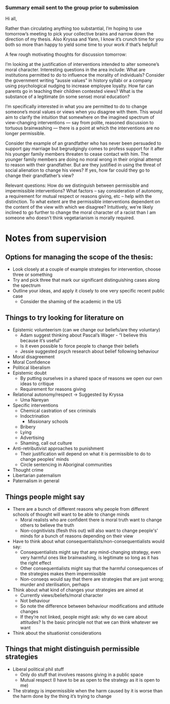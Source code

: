 ﻿### Summary email sent to the group prior to submission

Hi all,

Rather than circulating anything too substantial, I’m hoping to use tomorrow’s meeting to pick your collective brains and narrow down the direction of my thesis. Also Kryssa and Yann, I know it’s crunch time for you both so more than happy to yield some time to your work if that’s helpful!

A few rough motivating thoughts for discussion tomorrow:

I’m looking at the justification of interventions intended to alter someone’s moral character. Interesting questions in the area include: What are institutions permitted to do to influence the morality of individuals? Consider the government writing “aussie values” in history syllabi or a company using psychological nudging to increase employee loyalty. How far can parents go in teaching their children contested views? What is the substance of a legitimate (in some sense) moral education?

I’m specifically interested in what you are permitted to do to change someone’s moral values or views when you disagree with them. This would aim to clarify the intuition that somewhere on the imagined spectrum of view-changing interventions — say from polite, reasoned discussion to tortuous brainwashing — there is a point at which the interventions are no longer permissible.

Consider the example of an grandfather who has never been persuaded to support gay marriage but begrudgingly comes to profess support for it after his younger family members threaten to cease contact with him. The younger family members are doing no moral wrong in their original attempt to reason with their grandfather. But are they justified in using the threat of social alienation to change his views? If yes, how far could they go to change their grandfather’s view?

Relevant questions: How do we distinguish between permissible and impermissible interventions? What factors – say consideration of autonomy, a requirement for mutual respect or reasons giving, etc – help with the distinction. To what extent are the permissible interventions dependent on the content of the view with which we disagree? Intuitively, we're likely inclined to go further to change the moral character of a racist than I am someone who doesn’t think vegetarianism is morally required.

# Notes from supervision

## Options for managing the scope of the thesis:
- Look closely at a couple of example strategies for intervention, choose three or something
- Try and pick three that mark our significant distinguishing cases along the spectrum
- Outline your ideas, and apply it closely to one very specific recent public case
   - Consider the shaming of the academic in the US

## Things to try looking for literature on
- Epistemic volunteerism (can we change our beliefs/are they voluntary)
   - Adam suggest thinking about Pascal’s Wager - “I believe this because it’s useful”
   - Is it even possible to force people to change their beliefs
   - Jessie suggested psych research about belief following behaviour
- Moral disagreement
- Moral Confidence
- Political liberalism
- Epistemic doubt
   - By putting ourselves in a shared space of reasons we open our own ideas to critique
   - Requirement for reasons giving
- Relational autonomy/respect -> Suggested by Kryssa
   - Uma Nareyan
- Specific interventions
   - Chemical castration of sex criminals
   - Indoctrination
      - Missionary schools
   - Bribery
   - Lying
   - Advertising
   - Shaming, call out culture
- Anti-retributivist approaches to punishment
   - Their justification will depend on what it is permissible to do to change peoples’ minds
   - Circle sentencing in Aboriginal communities
- Thought crime
- Libertarian paternalism
- Paternalism in general

## Things people might say
- There are a bunch of different reasons why people from different schools of thought will want to be able to change minds
   - Moral realists who are confident there is moral truth want to change others to believe the truth
   - Non-cognitivists (flesh this out) will also want to change people's’ minds for a bunch of reasons depending on their view
- Have to think about what consequentialists/non-consequentialists would say:
   - Consequentialists might say that any mind-changing strategy, even very harmful ones like brainwashing, is legitimate so long as it has the right effect
   - Other consequentialists might say that the harmful consequences of the strategies makes them impermissible
   - Non-conseqs would say that there are strategies that are just wrong; murder and sterilisation, perhaps
- Think about what kind of changes your strategies are aimed at
   - Currently views/beliefs/moral character
   - Not behaviour
   - So note the difference between behaviour modifications and attitude changes
   - If they’re not linked, people might ask: why do we care about attitudes? Is the basic principle not that we can think whatever we want
- Think about the situationist considerations

## Things that might distinguish permissible strategies
- Liberal political phil stuff
   - Only do stuff that involves reasons giving in a public space
   - Mutual respect (I have to be as open to the strategy as it is open to me)
- The strategy is impermissible when the harm caused by it is worse than the harm done by the thing it’s trying to change
